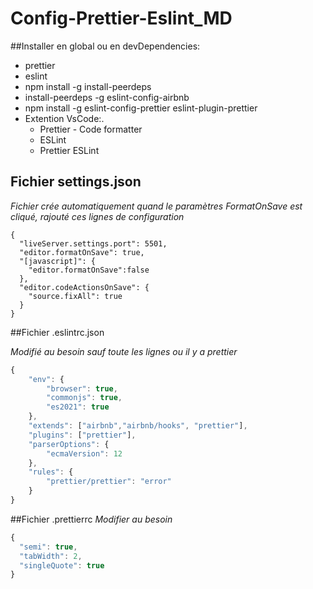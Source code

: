 # Config-Prettier-Eslint_MD

##Installer en global ou en devDependencies:

- prettier
- eslint
- npm install -g install-peerdeps
- install-peerdeps -g eslint-config-airbnb
- npm install -g eslint-config-prettier eslint-plugin-prettier
- Extention VsCode:.
  - Prettier - Code formatter
  - ESLint
  - Prettier ESLint



## Fichier settings.json

*Fichier crée automatiquement quand le paramètres FormatOnSave est cliqué, rajouté ces lignes de configuration*

```jsvascript
{
  "liveServer.settings.port": 5501,
  "editor.formatOnSave": true,
  "[javascript]": {
    "editor.formatOnSave":false
  },
  "editor.codeActionsOnSave": {
    "source.fixAll": true
  }
}
```

##Fichier .eslintrc.json

*Modifié au besoin sauf toute les lignes ou il y a prettier*

```javascript
{
    "env": {
        "browser": true,
        "commonjs": true,
        "es2021": true
    },
    "extends": ["airbnb","airbnb/hooks", "prettier"],
    "plugins": ["prettier"],
    "parserOptions": {
        "ecmaVersion": 12
    },
    "rules": {
        "prettier/prettier": "error"
    }
}
```

##Fichier .prettierrc
*Modifier au besoin*

```javascript
{
  "semi": true,
  "tabWidth": 2,
  "singleQuote": true
}
```



